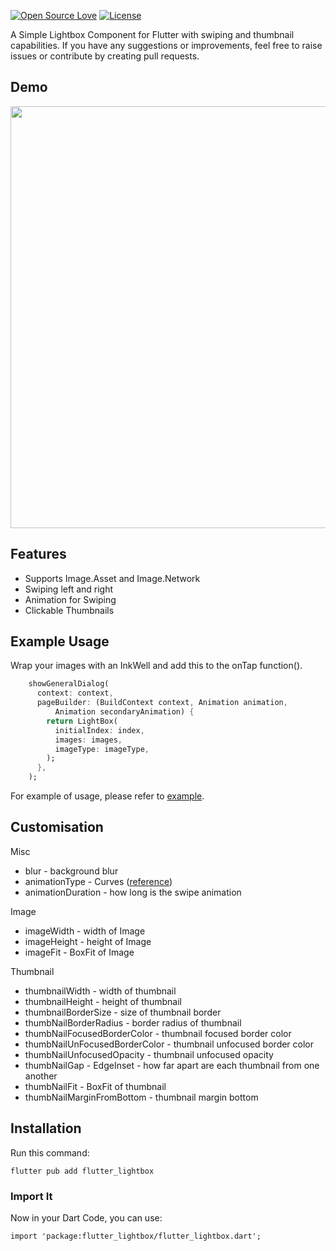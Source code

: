 [![Open Source Love](https://badges.frapsoft.com/os/v1/open-source.svg?v=102)](https://opensource.org/licenses/MIT)
[![License](https://img.shields.io/badge/license-MIT-blue.svg)](https://github.com/SherlockHolmes2045/flutter_lightbox/blob/master/LICENSE)

A Simple Lightbox Component for Flutter with swiping and thumbnail capabilities.
If you have any suggestions or improvements, feel free to raise issues or contribute by creating pull requests.

## Demo
<img src="https://github.com/ThePikachu/flutter_lightbox/assets/27757830/402dcc5d-8e85-4938-a017-3092308bdabe"  height="675">

## Features
* Supports Image.Asset and Image.Network
* Swiping left and right
* Animation for Swiping
* Clickable Thumbnails

## Example Usage
Wrap your images with an InkWell and add this to the onTap function().
```dart
    showGeneralDialog(
      context: context,
      pageBuilder: (BuildContext context, Animation animation,
          Animation secondaryAnimation) {
        return LightBox(
          initialIndex: index,
          images: images,
          imageType: imageType,
        );
      },
    );
```
For example of usage, please refer to [example](https://github.com/ThePikachu/flutter_lightbox/blob/main/example/lib/main.dart).

## Customisation
Misc
* blur - background blur
* animationType - Curves ([reference](https://api.flutter.dev/flutter/animation/Curves-class.html))
* animationDuration - how long is the swipe animation

Image
* imageWidth - width of Image
* imageHeight - height of Image
* imageFit - BoxFit of Image

Thumbnail
* thumbnailWidth - width of thumbnail
* thumbnailHeight - height of thumbnail
* thumbnailBorderSize - size of thumbnail border
* thumbNailBorderRadius - border radius of thumbnail
* thumbNailFocusedBorderColor - thumbnail focused border color
* thumbNailUnFocusedBorderColor - thumbnail unfocused border color
* thumbNailUnfocusedOpacity - thumbnail unfocused opacity
* thumbNailGap - EdgeInset - how far apart are each thumbnail from one another
* thumbNailFit - BoxFit of thumbnail
* thumbNailMarginFromBottom - thumbnail margin bottom 


## Installation
Run this command:
```
flutter pub add flutter_lightbox
```

### Import It
Now in your Dart Code, you can use:
```
import 'package:flutter_lightbox/flutter_lightbox.dart';
```


